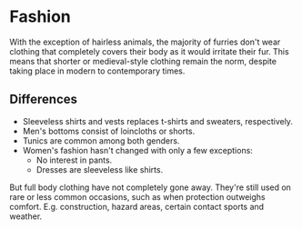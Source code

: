 # Fashion

With the exception of hairless animals, the majority of furries don't wear clothing that completely covers their body as it would irritate their fur. This means that shorter or medieval-style clothing remain the norm, despite taking place in modern to contemporary times.

## Differences

- Sleeveless shirts and vests replaces t-shirts and sweaters, respectively.
- Men's bottoms consist of loincloths or shorts.
- Tunics are common among both genders.
- Women's fashion hasn't changed with only a few exceptions:
  - No interest in pants.
  - Dresses are sleeveless like shirts.

But full body clothing have not completely gone away. They're still used on rare or less common occasions, such as when protection outweighs comfort. E.g. construction, hazard areas, certain contact sports and weather.

